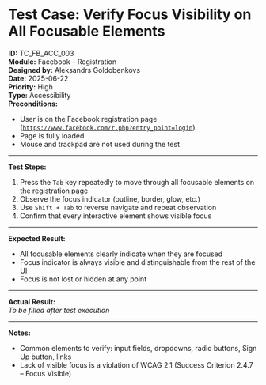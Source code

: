 # Test Case: Verify Focus Visibility on All Focusable Elements

**ID:** TC_FB_ACC_003  
**Module:** Facebook – Registration  
**Designed by:** Aleksandrs Goldobenkovs  
**Date:** 2025-06-22  
**Priority:** High  
**Type:** Accessibility  
**Preconditions:**  
- User is on the Facebook registration page  ([`https://www.facebook.com/r.php?entry_point=login`](https://www.facebook.com/r.php?entry_point=login))
- Page is fully loaded  
- Mouse and trackpad are not used during the test  

---

**Test Steps:**

1. Press the `Tab` key repeatedly to move through all focusable elements on the registration page  
2. Observe the focus indicator (outline, border, glow, etc.)  
3. Use `Shift + Tab` to reverse navigate and repeat observation  
4. Confirm that every interactive element shows visible focus

---

**Expected Result:**  
- All focusable elements clearly indicate when they are focused  
- Focus indicator is always visible and distinguishable from the rest of the UI  
- Focus is not lost or hidden at any point

---

**Actual Result:**  
_To be filled after test execution_

---

**Notes:**    
- Common elements to verify: input fields, dropdowns, radio buttons, Sign Up button, links
- Lack of visible focus is a violation of WCAG 2.1 (Success Criterion 2.4.7 – Focus Visible)

